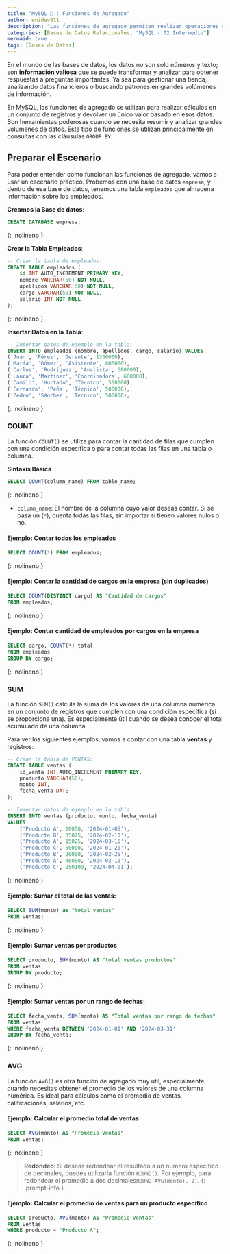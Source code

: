 ```yaml
---
title: "MySQL 🐬 : Funciones de Agregado"
author: enidev911
description: "Las funciones de agregado permiten realizar operaciones como **contar**, **sumar**, **promediar**, obtener **máximos** o **mínimos**, etc."
categories: [Bases de Datos Relacionales, "MySQL - 02 Intermedio"]
mermaid: true
tags: [Bases de Datos]
---
```


En el mundo de las bases de datos, los datos no son solo números y texto; son **información valiosa** que se puede transformar y analizar para obtener respuestas a preguntas importantes. Ya sea para gestionar una tienda, analizando datos financieros o buscando patrones en grandes volúmenes de información.

En MySQL, las funciones de agregado se utilizan para realizar cálculos en un conjunto de registros y devolver un único valor basado en esos datos. Son herramientas poderosas cuando se necesita resumir y analizar grandes volúmenes de datos. Este tipo de funciones se utilizan principalmente en consultas con las cláusulas `GROUP BY`.

## **Preparar el Escenario**

Para poder entender como funcionan las funciones de agregado, vamos a usar un escenario práctico. Probemos con una base de datos `empresa`, y dentro de esa base de datos, tenemos una tabla `empleados` que almacena información sobre los empleados.

**Creamos la Base de datos**:

```sql
CREATE DATABASE empresa;
```
{: .nolineno }

**Crear la Tabla Empleados**:

```sql
-- Crear la tabla de empleados:
CREATE TABLE empleados (
    id INT AUTO_INCREMENT PRIMARY KEY,
    nombre VARCHAR(50) NOT NULL,
    apellidos VARCHAR(50) NOT NULL,
    cargo VARCHAR(50) NOT NULL,
    salario INT NOT NULL
);
```
{: .nolineno }

**Insertar Datos en la Tabla**:

```sql
-- Insertar datos de ejemplo en la tabla:
INSERT INTO empleados (nombre, apellidos, cargo, salario) VALUES
('Juan', 'Pérez', 'Gerente', 1350000),
('María', 'Gómez', 'Asistente', 800000),
('Carlos', 'Rodríguez', 'Analista', 680000),
('Laura', 'Martínez', 'Coordinadora', 660000),
('Camilo', 'Hurtado', 'Técnico', 500000),
('Fernando', 'Peña', 'Técnico', 500000),
('Pedro', 'Sánchez', 'Técnico', 500000);
```
{: .nolineno }

### **COUNT**

La función `COUNT()` se utiliza para contar la cantidad de filas que cumplen con una condición específica o para contar todas las filas en una tabla o columna.

**Sintaxis Básica**

```sql
SELECT COUNT(column_name) FROM table_name;
```
{: .nolineno }

- `column_name`: El nombre de la columna cuyo valor deseas contar. Si se pasa un (`*`), cuenta todas las filas, sin importar si tienen valores nulos o no.

#### **Ejemplo:** Contar todos los empleados

```sql
SELECT COUNT(*) FROM empleados;
```
{: .nolineno }

#### **Ejemplo:** Contar la cantidad de cargos en la empresa (sin duplicados)

```sql
SELECT COUNT(DISTINCT cargo) AS "Cantidad de cargos"
FROM empleados;
```
{: .nolineno }

#### **Ejemplo:** Contar cantidad de empleados por cargos en la empresa

```sql
SELECT cargo, COUNT(*) total
FROM empleados
GROUP BY cargo;
```
{: .nolineno }


### **SUM**

La función `SUM()` calcula la suma de los valores de una columna númerica en un conjunto de registros que cumplen con una condición específica (si se proporciona una). Es especialmente útil cuando se desea conocer el total acumulado de una columna.

Para ver los siguientes ejemplos, vamos a contar con una tabla **ventas** y registros:

```sql
-- Crear la tabla de VENTAS:
CREATE TABLE ventas (
    id_venta INT AUTO_INCREMENT PRIMARY KEY,
    producto VARCHAR(50),
    monto INT,
    fecha_venta DATE
);

-- Insertar datos de ejemplo en la tabla:
INSERT INTO ventas (producto, monto, fecha_venta)
VALUES 
    ('Producto A', 20050, '2024-01-05'),
    ('Producto B', 35075, '2024-02-10'),
    ('Producto A', 15025, '2024-03-15'),
    ('Producto C', 50000, '2024-01-20'),
    ('Producto B', 20000, '2024-02-25'),
    ('Producto A', 40000, '2024-03-10'),
    ('Producto C', 250100, '2024-04-01');
```
{: .nolineno }

#### **Ejemplo:** Sumar el total de las ventas:

```sql
SELECT SUM(monto) as "total ventas"
FROM ventas;
```
{: .nolineno }

#### **Ejemplo:** Sumar ventas por productos

```sql
SELECT producto, SUM(monto) AS "total ventas productos"
FROM ventas
GROUP BY producto;
```
{: .nolineno }

#### **Ejemplo:** Sumar ventas por un rango de fechas:

```sql
SELECT fecha_venta, SUM(monto) AS "Total ventas por rango de fechas"
FROM ventas
WHERE fecha_venta BETWEEN '2024-01-01' AND '2024-03-31'
GROUP BY fecha_venta;
```
{: .nolineno }

### **AVG**

La función `AVG()` es otra función de agregado muy útil, especialmente cuando necesitas obtener el promedio de los valores de una columna numérica. Es ideal para cálculos como el promedio de ventas, calificaciones, salarios, etc.

#### **Ejemplo:** Calcular el promedio total de ventas


```sql
SELECT AVG(monto) AS "Promedio Ventas"
FROM ventas;
```
{: .nolineno }

> **Redondeo**: Si deseas redondear el resultado a un número específico de decimales, puedes utilizarla función `ROUND()`. Por ejemplo, para redondear el promedio a dos decimales`ROUND(AVG(monto), 2)`.
{: .prompt-info }

#### **Ejemplo:** Calcular el promedio de ventas para un producto específico

```sql
SELECT producto, AVG(monto) AS "Promedio Ventas"
FROM ventas
WHERE producto = "Producto A";
```
{: .nolineno }